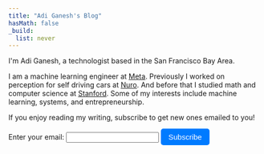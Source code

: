 ```yaml
---
title: "Adi Ganesh's Blog"
hasMath: false
_build:
  list: never
---
```


I'm Adi Ganesh, a technologist based in the San Francisco Bay Area.

I am a machine learning engineer at [Meta](https://meta.com).  Previously I worked on perception for self driving cars at [Nuro](https://www.nuro.ai/).  And before that I studied math and computer science at [Stanford](https://www.stanford.edu/).  Some of my interests include machine learning, systems, and entrepreneurship.

If you enjoy reading my writing, subscribe to get new ones emailed to you!

<form
  action="https://buttondown.email/api/emails/embed-subscribe/acganesh"
  method="post"
  target="popupwindow"
  onsubmit="window.open('https://buttondown.email/acganesh', 'popupwindow')"
  class="embeddable-buttondown-form"
>
  <label for="bd-email">Enter your email: </label>
  <input type="email" name="email" id="bd-email" />
  
  <!-- Styling for the moderately sized button -->
  <input type="submit" value="Subscribe" style="background-color: #007bff; color: white; border: none; padding: 8px 15px; border-radius: 5px; cursor: pointer; font-size: 15px;"/>

  <!-- Optional: Add some hover effect -->
  <style>
    input[type=submit]:hover {
      background-color: #0056b3;
    }
  </style>
</form>
